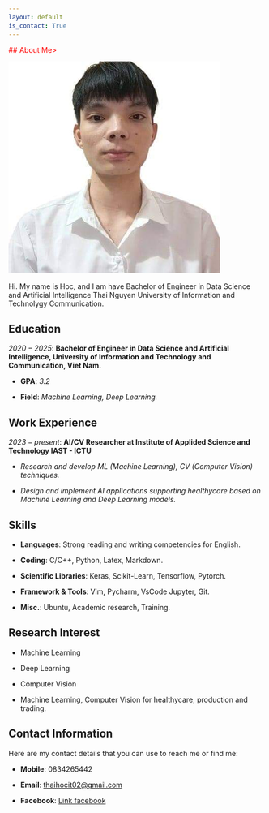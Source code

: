 ```yaml
---
layout: default
is_contact: True
---
```


 <span style="color:red;"> ## About Me> </span>

<img class="profile-picture" src="images/avatar.jpg">

Hi. My name is Hoc, and I am have Bachelor of Engineer in Data Science and Artificial Intelligence Thai Nguyen University of Information and Technolygy Communication.

## Education

<i class="fab fa-youtube"></i> *$2020 - 2025$*: **Bachelor of Engineer in Data Science and Artificial Intelligence, University of Information and Technology and Communication, Viet Nam.**

* **GPA**: *3.2*

* **Field**: *Machine Learning, Deep Learning.*

## Work Experience

*$2023 - present$*: **AI/CV Researcher at Institute of Applided Science and Technology IAST - ICTU**

* *Research and develop ML (Machine Learning), CV (Computer Vision) techniques.*

* *Design and implement AI applications supporting healthycare based on Machine Learning and Deep Learning models.*

## Skills

* **Languages**: Strong reading and writing competencies for English.

* **Coding**: C/C++, Python, Latex, Markdown.

* **Scientific Libraries**: Keras, Scikit-Learn, Tensorflow, Pytorch.

* **Framework & Tools**: Vim, Pycharm, VsCode Jupyter, Git.

* **Misc.**: Ubuntu, Academic research, Training.

## Research Interest
* Machine Learning

* Deep Learning

* Computer Vision

* Machine Learning, Computer Vision for healthycare, production and trading.

## Contact Information
Here are my contact details that you can use to reach me or find me:

* **Mobile**: 0834265442

* **Email**: thaihocit02@gmail.com

* **Facebook**: [Link facebook](https://www.facebook.com/NguyenThaiHoc.IT)
